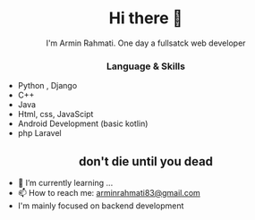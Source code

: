
<h1 align="center"> Hi there 👋 </h1>
<p align="center"> I'm Armin Rahmati. One day a fullsatck web developer</p>
<!-- <img align="right" src="https://www.kindpng.com/picc/m/274-2748314_freetoedit-menherachan-animegirl-animecute-png-kawaii-anime-girl.png" height="300" width="300"> -->
<h3 align="center"> Language & Skills </h3>

- Python , Django
- C++
- Java
- Html, css, JavaScipt
- Android Development (basic kotlin)
- php Laravel

<h2 align="center">don't die until you dead</h4>

- 🌱 I’m currently learning ...
- 📫 How to reach me: arminrahmati83@gmail.com
- I'm mainly focused on backend development

